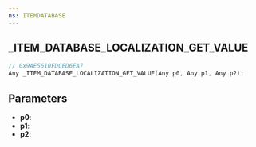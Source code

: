 ```yaml
---
ns: ITEMDATABASE
---
```

## _ITEM_DATABASE_LOCALIZATION_GET_VALUE

```c
// 0x9AE5610FDCED6EA7
Any _ITEM_DATABASE_LOCALIZATION_GET_VALUE(Any p0, Any p1, Any p2);
```

## Parameters
* **p0**:
* **p1**:
* **p2**:
